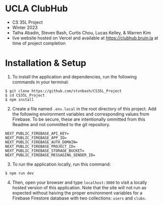 # UCLA ClubHub
- CS 35L Project
- Winter 2023
- Talha Abadin, Steven Bash, Curtis Chou, Lucas Kelley, & Warren Kim
- live website hosted on Vercel and available at https://clubhub.bruin.la at time of project completion

# Installation & Setup
1. To install the application and dependencies, run the following commands in your terminal:
```
$ git clone https://github.com/stvnbash/CS35L_Project
$ cd CS35L_Project
$ npm install
```
2. Create a file named `.env.local` in the root directory of this project.  Add the following environment variables and corresponding values from Firebase.  To be secure, these are intentionally ommitted from this Readme and not committed to the git repository.
```
NEXT_PUBLIC_FIREBASE_API_KEY=
NEXT_PUBLIC_FIREBASE_APP_ID=
NEXT_PUBLIC_FIREBASE_AUTH_DOMAIN=
NEXT_PUBLIC_FIREBASE_PROJECT_ID=
NEXT_PUBLIC_FIREBASE_STORAGE_BUCKET=
NEXT_PUBLIC_FIREBASE_MESSAGING_SENDER_ID=
```
3. To run the application locally, run this command:
```
$ npm run dev
```
4. Then, open your browser and type `localhost:3000` to visit a locally hosted version of this application.  Note that the site will not run as expected without haiving the proper environment variables for a Firebase Firestore database with two collections: `users` and `clubs`.
